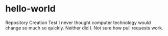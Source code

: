 # hello-world
Repository Creation Test 
I never thought computer technology would change so much so quickly.
Neither did I.
Not sure how pull requests work.
